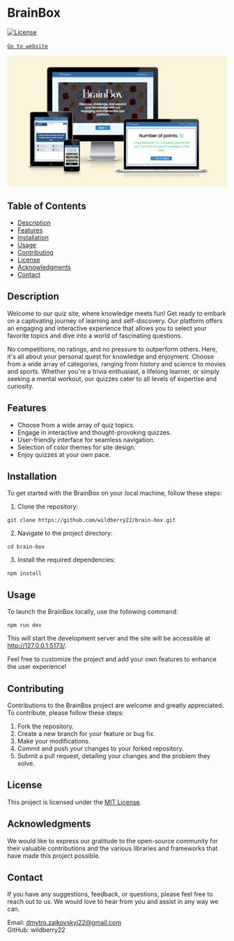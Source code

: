 
# BrainBox

[![License](https://img.shields.io/badge/license-MIT-blue.svg)](https://github.com/wildberry22/brain-box/blob/main/LICENSE)

[`Go to website`](https://brain-box-lime.vercel.app/)

![Website Screenshot](https://github.com/wildberry22/brain-box/blob/main/show-light.png?raw=true)

## Table of Contents

- [Description](#description)
- [Features](#features)
- [Installation](#installation)
- [Usage](#usage)
- [Contributing](#contributing)
- [License](#license)
- [Acknowledgments](#acknowledgments)
- [Contact](#contact)


## Description

Welcome to our quiz site, where knowledge meets fun! Get ready to embark on a captivating journey of learning and self-discovery. Our platform offers an engaging and interactive experience that allows you to select your favorite topics and dive into a world of fascinating questions.

No competitions, no ratings, and no pressure to outperform others. Here, it's all about your personal quest for knowledge and enjoyment. Choose from a wide array of categories, ranging from history and science to movies and sports. Whether you're a trivia enthusiast, a lifelong learner, or simply seeking a mental workout, our quizzes cater to all levels of expertise and curiosity.

## Features
- Choose from a wide array of quiz topics.
- Engage in interactive and thought-provoking quizzes.
- User-friendly interface for seamless navigation.
- Selection of color themes for site design.
- Enjoy quizzes at your own pace.

## Installation
To get started with the BrainBox on your local machine, follow these steps:
    
1. Clone the repository:
```
git clone https://github.com/wildberry22/brain-box.git
```

2. Navigate to the project directory:
```
cd brain-box
```

3. Install the required dependencies:
```
npm install
```

## Usage
To launch the BrainBox locally, use the following command:

```
npm run dev
```
This will start the development server and the site will be accessible at http://127.0.0.1:5173/.

Feel free to customize the project and add your own features to enhance the user experience!

## Contributing
Contributions to the BrainBox project are welcome and greatly appreciated. To contribute, please follow these steps:

1. Fork the repository.
2. Create a new branch for your feature or bug fix.
3. Make your modifications.
4. Commit and push your changes to your forked repository.
5. Submit a pull request, detailing your changes and the problem they solve.

## License
This project is licensed under the [MIT License](https://github.com/wildberry22/brain-box/blob/main/LICENSE).

## Acknowledgments
We would like to express our gratitude to the open-source community for their valuable contributions and the various libraries and frameworks that have made this project possible.

## Contact
If you have any suggestions, feedback, or questions, please feel free to reach out to us. We would love to hear from you and assist in any way we can.

Email: dmytro.zaikovskyi22@gmail.com  
GitHub: wildberry22

